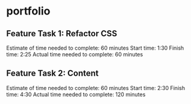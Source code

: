 # portfolio

## Feature Task 1: Refactor CSS
Estimate of time needed to complete: 60 minutes
Start time: 1:30
Finish time: 2:25
Actual time needed to complete: 60 minutes

## Feature Task 2: Content
Estimate of time needed to complete: 60 minutes
Start time: 2:30
Finish time: 4:30 
Actual time needed to complete: 120 minutes